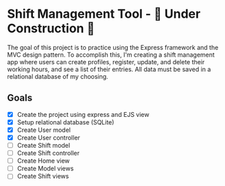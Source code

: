# Shift Management Tool - 🚧 Under Construction 🚧
The goal of this project is to practice using the Express framework and the MVC design pattern.
To accomplish this, I'm creating a shift management app where users can create profiles,
register, update, and delete their working hours, and see a list of their entries.
All data must be saved in a relational database of my choosing.

## Goals
- [x] Create the project using express and EJS view
- [x] Setup relational database (SQLite)
- [x] Create User model
- [x] Create User controller
- [ ] Create Shift model
- [ ] Create Shift controller
- [ ] Create Home view
- [ ] Create Model views
- [ ] Create Shift views
